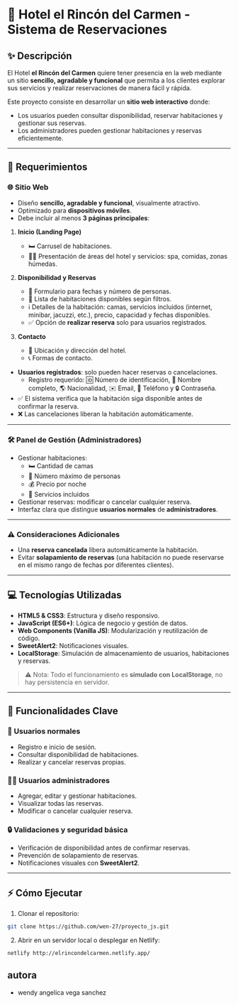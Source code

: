 # 🏨 Hotel el Rincón del Carmen - Sistema de Reservaciones

## ✨ Descripción

El Hotel **el Rincón del Carmen** quiere tener presencia en la web mediante un sitio **sencillo, agradable y funcional** que permita a los clientes explorar sus servicios y realizar reservaciones de manera fácil y rápida.  

Este proyecto consiste en desarrollar un **sitio web interactivo** donde:  
- Los usuarios pueden consultar disponibilidad, reservar habitaciones y gestionar sus reservas.  
- Los administradores pueden gestionar habitaciones y reservas eficientemente.  

---

## 📌 Requerimientos

### 🌐 Sitio Web

- Diseño **sencillo, agradable y funcional**, visualmente atractivo.  
- Optimizado para **dispositivos móviles**.  
- Debe incluir al menos **3 páginas principales**:

1. **Inicio (Landing Page)**  
   - 🛏️ Carrusel de habitaciones.  
   - 🏊‍♀️ Presentación de áreas del hotel y servicios: spa, comidas, zonas húmedas.

2. **Disponibilidad y Reservas**  
   - 📅 Formulario para fechas y número de personas.  
   - 🏨 Lista de habitaciones disponibles según filtros.  
   - ℹ️ Detalles de la habitación: camas, servicios incluidos (internet, minibar, jacuzzi, etc.), precio, capacidad y fechas disponibles.  
   - ✅ Opción de **realizar reserva** solo para usuarios registrados.

3. **Contacto**  
   - 📍 Ubicación y dirección del hotel.  
   - 📞 Formas de contacto.

- **Usuarios registrados**: solo pueden hacer reservas o cancelaciones.  
  - Registro requerido: 🆔 Número de identificación, 👤 Nombre completo, 🌎 Nacionalidad, ✉️ Email, 📱 Teléfono y 🔒 Contraseña.  
- ✅ El sistema verifica que la habitación siga disponible antes de confirmar la reserva.  
- ❌ Las cancelaciones liberan la habitación automáticamente.

---

### 🛠️ Panel de Gestión (Administradores)

- Gestionar habitaciones:  
  - 🛏️ Cantidad de camas  
  - 👥 Número máximo de personas  
  - 💰 Precio por noche  
  - 🧴 Servicios incluidos  
- Gestionar reservas: modificar o cancelar cualquier reserva.  
- Interfaz clara que distingue **usuarios normales** de **administradores**.

---

### ⚠️ Consideraciones Adicionales

- Una **reserva cancelada** libera automáticamente la habitación.  
- Evitar **solapamiento de reservas** (una habitación no puede reservarse en el mismo rango de fechas por diferentes clientes).

---

## 💻 Tecnologías Utilizadas

- **HTML5 & CSS3**: Estructura y diseño responsivo.  
- **JavaScript (ES6+)**: Lógica de negocio y gestión de datos.  
- **Web Components (Vanilla JS)**: Modularización y reutilización de código.  
- **SweetAlert2**: Notificaciones visuales.  
- **LocalStorage**: Simulación de almacenamiento de usuarios, habitaciones y reservas.  

> ⚠️ Nota: Todo el funcionamiento es **simulado con LocalStorage**, no hay persistencia en servidor.

---

## 🚀 Funcionalidades Clave

### 👤 Usuarios normales
- Registro e inicio de sesión.  
- Consultar disponibilidad de habitaciones.  
- Realizar y cancelar reservas propias.

### 🧑‍💼 Usuarios administradores
- Agregar, editar y gestionar habitaciones.  
- Visualizar todas las reservas.  
- Modificar o cancelar cualquier reserva.

### 🔒 Validaciones y seguridad básica
- Verificación de disponibilidad antes de confirmar reservas.  
- Prevención de solapamiento de reservas.  
- Notificaciones visuales con **SweetAlert2**.

---

## ⚡ Cómo Ejecutar

1. Clonar el repositorio:
```bash
git clone https://github.com/wen-27/proyecto_js.git
````
2. Abrir en un servidor local o desplegar en Netlify:
```bash
netlify http://elrincondelcarmen.netlify.app/
```
## autora 

- wendy angelica vega sanchez 
